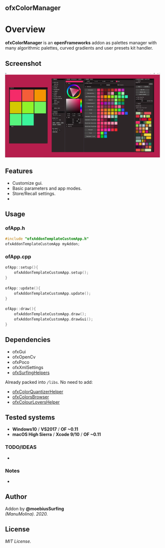 ofxColorManager 
-------------------

# Overview

**ofxColorManager** is an **openFrameworks** addon as palettes manager with many algorithmic palettes, curved gradients and user presets kit handler.

## Screenshot
![image](/readme_images/Capture.PNG?raw=true "image")

## Features
- Customize gui.
- Basic parameters and app modes.
- Store/Recall settings.
- 


## Usage
 
### ofApp.h
```.cpp
#include "ofxAddonTemplateCustomApp.h"
ofxAddonTemplateCustomApp myAddon;
```

### ofApp.cpp
```.cpp
ofApp::setup(){
	ofxAddonTemplateCustomApp.setup();
}

ofApp::update(){
	ofxAddonTemplateCustomApp.update();
}

ofApp::draw(){
	ofxAddonTemplateCustomApp.draw();
	ofxAddonTemplateCustomApp.drawGui();
}
```

## Dependencies
* ofxGui
* ofxOpenCv
* ofxPoco
* ofxXmlSettings
* [ofxSurfingHelpers](https://github.com/moebiussurfing/ofxSurfingHelpers)  

Already packed into ```/libs```. No need to add:  
* [ofxColorQuantizerHelper](https://github.com/moebiussurfing/ofxColorQuantizerHelper)
* [ofxColorsBrowser](https://github.com/moebiussurfing/ofxColorsBrowser)
* [ofxColourLoversHelper](https://github.com/moebiussurfing/ofxColourLoversHelper)


## Tested systems
- **Windows10** / **VS2017** / **OF ~0.11**
- **macOS High Sierra** / **Xcode 9/10** / **OF ~0.11**

### TODO/IDEAS
* 

### Notes
*

## Author
Addon by **@moebiusSurfing**  
*(ManuMolina). 2020.*

## License
*MIT License.*